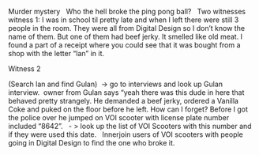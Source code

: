 Murder mystery   Who the hell broke the ping pong ball?   Two witnesses  witness 1: 
I was in school til pretty late and when I left there were still 3 people in the room. 
They were all from Digital Design so I don’t know the name of them. 
But one of them had beef jerky. It smelled like old meat. 
I found a part of a receipt where you could see that it was bought from a shop with the letter “lan” in it. 

Witness 2


(Search lan and find Gulan)  -> go to interviews and look up Gulan interview.  owner from Gulan says “yeah there was this dude in here that behaved pretty strangely. He demanded a beef jerky, ordered a Vanilla Coke and puked on the floor before he left. How can I forget? Before I got the police over he jumped on VOI scooter with license plate number included “8642”.   - > look up the list of VOI Scooters with this number and if they were used this date.   Innerjoin users of VOI scooters with people going in Digital Design to find the one who broke it. 
